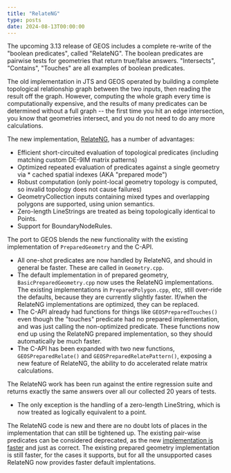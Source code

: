 ```yaml
---
title: "RelateNG"
type: posts
date: 2024-08-13T00:00:00
---
```


The upcoming 3.13 release of GEOS includes a complete re-write of the "boolean predicates", called "RelateNG". The boolean predicates are pairwise tests for geometries that return true/false answers.  "Intersects", "Contains", "Touches" are all examples of boolean predicates.

<!--more-->

The old implementation in JTS and GEOS operated by building a complete topological relationship graph between the two inputs, then reading the result off the graph. However, computing the whole graph every time is computationally expensive, and the results of many predicates can be determined without a full graph -- the first time you hit an edge intersection, you know that geometries intersect, and you do not need to do any more calculations.

The new implementation, [RelateNG](https://lin-ear-th-inking.blogspot.com/2024/05/jts-topological-relationships-next.html), has a number of advantages:

* Efficient short-circuited evaluation of topological predicates (including matching custom DE-9IM matrix patterns)
* Optimized repeated evaluation of predicates against a single geometry via * cached spatial indexes (AKA "prepared mode")
* Robust computation (only point-local geometry topology is computed, so invalid topology does not cause failures)
* GeometryCollection inputs containing mixed types and overlapping polygons are supported, using union semantics.
* Zero-length LineStrings are treated as being topologically identical to Points.
* Support for BoundaryNodeRules.

The port to GEOS blends the new functionality with the existing implementation of `PreparedGeometry` and the C-API.

* All one-shot predicates are now handled by RelateNG, and should in general be faster. These are called in `Geometry.cpp`.
* The default implementation in of prepared geometry, `BasicPreparedGeometry.cpp` now uses the RelateNG implementations. The existing implementations in `PreparedPolygon.cpp`, etc, still over-ride the defaults, because they are currently slightly faster. If/when the RelateNG implementations are optimized, they can be replaced.
* The C-API already had functions for things like `GEOSPreparedTouches()` even though the "touches" predicate had no prepared implementation, and was just calling the non-optimized predicate. These functions now end up using the RelateNG prepared implementation, so they should automatically be much faster.
* The C-API has been expanded with two new functions, `GEOSPreparedRelate()` and `GEOSPreparedRelatePattern()`, exposing a new feature of RelateNG, the ability to do accelerated relate matrix calculations.

The RelateNG work has been run against the entire regression suite and returns exactly the same answers over all our collected 20 years of tests.

* The only exception is the handling of a zero-length LineString, which is now treated as logically equivalent to a point.

The RelateNG code is new and there are no doubt lots of places in the implementation that can still be tightened up. The existing pair-wise predicates can be considered deprecated, as the new [implementation is faster](https://lin-ear-th-inking.blogspot.com/2024/05/relateng-performance.html) and just as correct. The existing prepared geometry implementation is still faster, for the cases it supports, but for all the unsupported cases RelateNG now provides faster default implentations.

